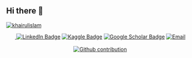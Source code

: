 ## Hi there 👋

[![khairulislam](https://readme-typing-svg.demolab.com?font=Roboto&duration=1500&pause=100&color=3081F7&vCenter=true&multiline=true&width=435&height=70&lines=Md.+Khairul+Islam;Artificial+Intelligence+Researcher)](https://github.com/khairulislam)

<p align="center">
<!-- https://shields.io/docs/logos -->
 <!-- https://simpleicons.org/ -->
<a href="https://khairulislam.github.io">
<img src="https://img.shields.io/badge/Website-blue??&style=for-the-badge&logo=opsgenie&logoColor=white" alt="" />
</a>
<a href="https://www.linkedin.com/in/md-khairul-islam-711460134/"><img src="https://img.shields.io/badge/LinkedIn-blue?style=for-the-badge&logo=linkedin&logoColor=#0A66C2" alt="LinkedIn Badge"></a>
<a href="https://www.kaggle.com/khairulislam"><img src="https://img.shields.io/badge/Kaggle-lightblue?style=for-the-badge&logo=kaggle&logoColor=#20BEFF" alt="Kaggle Badge"></a>
<a href="https://scholar.google.com/citations?user=pLgKvU8AAAAJ&hl=en"><img src="https://img.shields.io/badge/Google Scholar-grey?style=for-the-badge&logo=googlescholar&logoColor=#4285F4" alt="Google Scholar Badge"></a>
<a href="mailto:khairulislam@virginia.edu"><img src="https://img.shields.io/badge/Email Me-0edcba?style=for-the-badge&logo=gmail&logoColor=#EA4335" alt="Email"></a>
<br>
<!-- Github streak -->
<img src="https://custom-icon-badges.demolab.com/badge/dynamic/json?style=flat-square&logo=fire&logoColor=fff&color=orange&label=GitHub%20streak&query=%24.currentStreak.length&suffix=%20days&url=https%3A%2F%2Fstreak-stats.demolab.com%2F%3Fuser%3Dkhairulislam%26type%3Djson" alt="" />
<!-- profile view -->
<img src="https://komarev.com/ghpvc/?username=khairulislam&style=flat-square" alt="" />
<br>
<a href="https://github.com/khairulislam">
    <img src="https://github-stats-alpha.vercel.app/api?username=khairulislam&cc=808080&tc=FFFFFF&ic=FFFFFF&bc=000000" alt="Github contribution" />
</a>
<br />

</p>

<!--
Link https://docs.github.com/en/account-and-profile/setting-up-and-managing-your-github-profile/customizing-your-profile/managing-your-profile-readme

**khairulislam/khairulislam** is a ✨ _special_ ✨ repository because its `README.md` (this file) appears on your GitHub profile.

Here are some ideas to get you started:

- 🔭 I’m currently working on ...
- 🌱 I’m currently learning ...
- 👯 I’m looking to collaborate on ...
- 🤔 I’m looking for help with ...
- 💬 Ask me about ...
- 📫 How to reach me: ...
- 😄 Pronouns: ...
- ⚡ Fun fact: ...
-->

